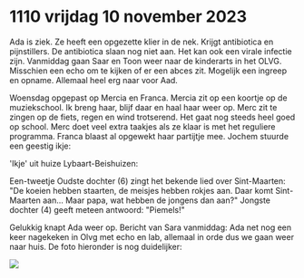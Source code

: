 # 1110 vrijdag 10 november 2023
Ada is ziek. Ze heeft een opgezette klier in de nek. Krijgt antibiotica en pijnstillers. De antibiotica slaan nog niet aan. Het kan ook een virale infectie zijn. Vanmiddag gaan Saar en Toon weer naar de kinderarts in het OLVG. Misschien een echo om te kijken of er een abces zit. Mogelijk een ingreep en opname. Allemaal heel erg naar voor Aad. 

Woensdag opgepast op Mercia en Franca. Mercia zit op een koortje op de muziekschool. Ik breng haar, blijf daar en haal haar weer op. Merc zit te zingen op de fiets, regen en wind trotserend. Het gaat nog steeds heel goed op school. Merc doet veel extra taakjes als ze klaar is met het reguliere programma. 
Franca blaast al opgewekt haar partijtje mee. Jochem stuurde een geestig ikje:

'Ikje' uit huize Lybaart-Beishuizen:

Een-tweetje
Oudste dochter (6) zingt het bekende lied over Sint-Maarten: "De koeien hebben staarten, de meisjes hebben rokjes aan. Daar komt Sint-Maarten aan... Maar papa, wat hebben de jongens dan aan?" Jongste dochter (4) geeft meteen antwoord: "Piemels!"

Gelukkig knapt Ada weer op. Bericht van Sara vanmiddag: Ada net nog een keer nagekeken in Olvg met echo en lab, allemaal in orde dus we gaan weer naar huis. De foto hieronder is nog duidelijker:

![](IMG-20231110-WA0002.jpg)